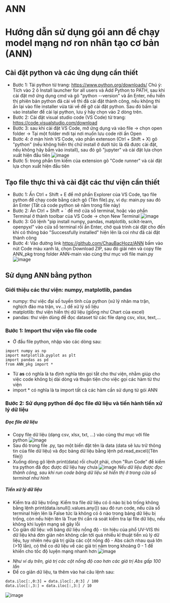 # ANN

# Hướng dẫn sử dụng gói ann để chạy model mạng nơ ron nhân tạo cơ bản (ANN)

## Cài đặt python và các ứng dụng cần thiết
- Bước 1: Tải python từ trang: https://www.python.org/downloads/
Chú ý: Tích vào 2 ô Install launcher for all users và Add Python to PATH, sau khi cài đặt mở ứng dụng cmd và gõ "python --version" và ấn Enter, nếu hiển thị phiên bản python đã cài về thì đã cài đặt thành công, nếu không thì ấn lại vào file installer vừa tải về để gỡ cài đặt python. Sau đó bấm lại vào installer để cài lại python, lưu ý hãy chọn vào 2 dòng trên.
- Bước 2: Cài đặt visual studio code  (VS Code) từ trang: https://code.visualstudio.com/download
- Bước 3: sau khi cài đặt VS Code, mở ứng dụng và vào file -> chọn open folder -> Tại một folder mới tại nơi muốn lưu code rời ấn Open
- Bước 4: ở màn hình VS Code, vào phần extenson (Ctrl + Shift + X) gõ "python" (nếu không hiển thị chữ install ở dưới tức là đã được cài đặt, nếu không hãy bấm vào install), sau đó gõ "jupyter" và cài đặt lựa chọn xuất hiện đầu tiên
![image](https://user-images.githubusercontent.com/90232557/226867539-d31397b4-444e-4148-82f1-089b563cc1c6.png)
- Bước 5: trong phần tìm kiếm của extension gõ "Code runner" và cài đặt lựa chọn xuất hiện đầu tiên

## Tạo file thực thi và cài đặt các thư viện cần thiết
- Bước 1: Ấn Ctrl + Shift + E để mở phần Explorer của VS Code, tạo file python để chạy code bằng cách gõ {Tên file}.py, ví dụ: main.py sau đó ấn Enter (Tất cả code python sẽ nằm trong file này)
- Bước 2: Ấn Ctrl + Shift + ` để mở cửa sổ terminal, hoặc vào phần Terminal ở thành toolbar của VS Code -> chọn New Terminal
![image](https://user-images.githubusercontent.com/90232557/226869390-0af1db5d-06d1-46ae-a5a1-d8d0f3ddbecc.png)
- Bước 3: Gõ lệnh "pip install numpy, pandas, matplotlib, scikit-learn, openpyxl" vào cửa sổ terminal rồi ấn Enter, chờ quá trình cài đặt cho đến khi có thông báo "Successfully installed" hiện lên là coi như đã cài đặt thành công
- Bước 4: Vào đường link https://github.com/ChauBacHozz/ANN bấm vào nút Code màu xanh lá, chọn Download ZIP, sau đó giải nén và copy file ANN_pkg trong folder ANN-main vào cùng thư mục với file main.py
![image](https://user-images.githubusercontent.com/90232557/226871446-f4abf4ce-4937-42ce-89ff-912600c33db6.png)

## Sử dụng ANN bằng python
### Giới thiệu các thư viện: numpy, matplotlib, pandas
- numpy: thư việc đại số tuyến tính của python (xử lý nhân ma trận, nghịch đảo ma trận, vv...) dể xử lý số liệu
- matplotlib: thư viện hiển thị dữ liệu (giống như Chart của excel)
- pandas: thư viện dùng để đọc dataset từ các file dạng csv, xlsx, text,...
### Bước 1: Import thư viện vào file code
- Ở đầu file python, nhập vào các dòng sau:
```
import numpy as np
import matplotlib.pyplot as plt
import pandas as pd
from ANN_pkg import *
```
- Từ **as** có nghĩa là ta định nghĩa tên gọi tắt cho thư viện, nhằm giúp cho việc code không bị dài dòng và thuận tiện cho việc gọi các hàm từ thư viện
- import * có nghĩa là ta import tất cả các hàm cần sử dụng từ gói ANN
### Bước 2: Sử dụng python để đọc file dữ liệu và tiến hành tiền xử lý dữ liệu
##### Đọc file dữ liệu
- Copy file dữ liệu (dạng csv, xlsx, txt, ...) vào cùng thư mục với file python
![image](https://user-images.githubusercontent.com/90232557/227142630-d6602b79-34e7-4b98-be1b-46ead31ac61b.png)
- Sau đó trong file .py, tạo một biến đặt tên là data (data sẽ lưu trữ thông tin của file dữ liệu) và đọc bảng dữ liệu bằng lệnh pd.read_excel({Tên file})
- Xuống dòng gõ lệnh print(data) rồi chuột phải, chọn "Run Code" để kiểm tra python đã đọc được dữ liệu hay chưa
![image](https://user-images.githubusercontent.com/90232557/227144059-26e81450-f8d0-4bde-bd2f-7b0002ef8f55.png)
  *Nếu dữ liệu được đọc thành công, sau khi run code bảng dữ liệu sẽ hiển thị ở trong cửa sổ terminal như hình*
##### Tiền xử lý dữ liệu
- Kiểm tra dữ liệu trống: Kiểm tra file dữ liệu có ô nào bị bỏ trống không bằng lệnh print(data.isnull().values.any()) sau đó run code, nếu cửa sổ terminal hiện lên là False tức là không có ô nào trong bảng dữ liệu bị trống, còn nếu hiện lên là True thì cần rà soát kiểm tra lại file dữ liệu, nếu không khi luyện mạng sẽ gây lỗi
- Co giãn dữ liệu: với bảng dữ liệu nồng độ - tín hiệu của phổ UV-VIS thì dữ liệu khá đơn giản nên không cần tới quá nhiều kĩ thuật tiền xủ lý dữ liệu, tuy nhiên nếu giá trị giữa các cột nồng độ - Abs cách nhau quá lớn (>10 lần), có thể co dữ liệu về các giá trị nằm trong khoảng 0 - 1 để khiến cho tốc độ luyện mạng nhanh hơn
![image](https://user-images.githubusercontent.com/90232557/227148017-9260b617-57bc-4e9a-a051-8d7b7666b2ed.png)
 + *Như ví dụ trên, giá trị các cột nồng độ cao hơn các giá trị Abs gấp 100 lần*
 + Để co giãn dữ liệu, ta thêm vào hai câu lệnh sau:
 ```
 data.iloc[:,0:3] = data.iloc[:,0:3] / 100
 data.iloc[:,3:] = data.iloc[:,3:] / 10
 ```
 ![image](https://user-images.githubusercontent.com/90232557/227149483-e90ff08a-c39d-4719-b020-039e8a742b0d.png)











